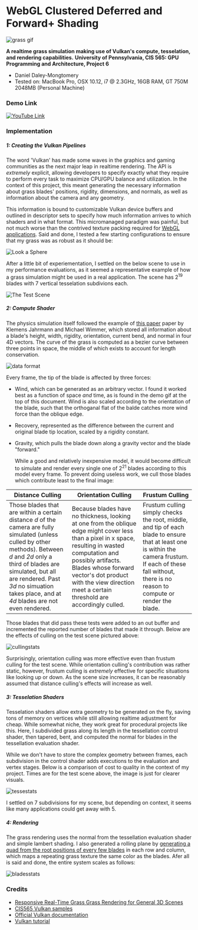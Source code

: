 
WebGL Clustered Deferred and Forward+ Shading
======================

![grass gif](img/demo.gif)

**A realtime grass simulation making use of Vulkan's compute, tesselation, and rendering capabilities.**
**University of Pennsylvania, CIS 565: GPU Programming and Architecture, Project 6**

* Daniel Daley-Mongtomery
* Tested on: MacBook Pro, OSX 10.12, i7 @ 2.3GHz, 16GB RAM, GT 750M 2048MB (Personal Machine)

### Demo Link

[![YouTube Link](img/youtubelink.PNG)](https://www.youtube.com/watch?v=rpcss9_z4yU)

### Implementation

##### 1: Creating the Vulkan Pipelines
  The word 'Vulkan' has made some waves in the graphics and gaming communities as the next major leap in realtime rendering. The API is *extremely* explicit, allowing developers to specify exactly what they require to perform every task to maximize CPU/GPU balance and utilization. In the context of this project, this meant generating the necessary information about grass blades' positions, rigidity, dimensions, and normals, as well as information about the camera and any geometry.
  
  This information is bound to customizable Vulkan device buffers and outlined in descriptor sets to specify how much information arrives to which shaders and in what format. This micromanaged paradigm was painful, but not much worse than the contrived texture packing required for [WebGL applications](https://github.com/illDivino/Project5-WebGL-Clustered-Deferred-Forward-Plus). Said and done, I tested a few starting configurations to ensure that my grass was as robust as it should be:

![Look a Sphere](img/Sphere.png)

  After a little bit of experiementation, I settled on the below scene to use in my performance evaluations, as it seemed a representative example of how a grass simulation might be used in a real application. The scene has 2<sup>19</sup> blades with 7 vertical tesselation subdivions each.

![The Test Scene](img/scene.PNG)

##### 2: Compute Shader
  The physics simulation itself followed the example of [this paper](https://www.cg.tuwien.ac.at/research/publications/2017/JAHRMANN-2017-RRTG/JAHRMANN-2017-RRTG-draft.pdf) paper by Klemens Jahrmann and Michael Wimmer, which stored all information about a blade's height, width, rigidity, orientation, current bend, and normal in four 4D vectors. The curve of the grass is computed as a bezier curve between three points in space, the middle of which exists to account for length conservation. 
 
![data format](img/blade_model.jpg)
 
Every frame, the tip of the blade is affected by three forces:
* Wind, which can be generated as an arbitrary vector. I found it worked best as a function of space *and* time, as is found in the demo gif at the top of this document. Wind is also scaled according to the orientation of the blade, such that the orthoganal flat of the balde catches more wind force than the oblique edge.
* Recovery, represented as the difference between the current and original blade tip location, scaled by a rigidity constant.
* Gravity, which pulls the blade down along a gravity vector and the blade "forward."
  
  While a good and relatively inexpensive model, it would become difficult to simulate and render every single one of 2<sup>21</sup> blades according to this model every frame. To prevent doing useless work, we cull those blades which contribute least to the final image:

Distance Culling | Orientation Culling | Frustum Culling
--- | --- | ---
Those blades that are within a certain distance *d* of the camera are fully simulated (unless culled by other methods). Between *d* and *2d* only a third of blades are simulated, but all are rendered. Past *3d* no simuation takes place, and at *4d* blades are not even rendered. | Because blades have no thickness, looking at one from the oblique edge might cover less than a pixel in x space, resulting in wasted computation and possibly artifacts. Blades whose forward vector's dot product with the view direction meet a certain threshold are accordingly culled. | Frustum culling simply checks the root, middle, and tip of each blade to ensure that at least one is within the camera frustum. If each of these fall without, there is no reason to compute or render the blade.

Those blades that did pass these tests were added to an out buffer and incremented the reported number of blades that made it through. Below are the effects of culling on the test scene pictured above:

![cullingstats](img/Culling.png)

  Surprisingly, orientation culling was more effective even than frustum culling for the test scene. While orientation culling's contribution was rather static, however, frustum culling is *extremely* effective for specific situations like looking up or down. As the scene size increases, it can be reasonably assumed that distance culling's effects will increase as well. 

##### 3: Tesselation Shaders

  Tesselation shaders allow extra geometry to be generated on the fly, saving tons of memory on vertices while still allowing realtime adjustment for cheap. While somewhat niche, they work great for procedural projects like this. Here, I subdivided grass along its length in the tessellation control shader, then tapered, bent, and computed the normal for blades in the tessellation evaluation shader. 

  While we don't have to store the complex geometry between frames, each subdivision in the control shader adds executions to the evaluation and vertex stages. Below is a comparison of cost to quality in the context of my project. Times are for the test scene above, the image is just for clearer visuals.

![tessestats](img/1.jpg)

I settled on 7 subdivisions for my scene, but depending on context, it seems like many applications could get away with 5.

##### 4: Rendering

  The grass rendering uses the normal from the tessellation evaluation shader and simple lambert shading. I also generated a rolling plane by [generating a quad from the root positions of every few blades](http://catlikecoding.com/unity/tutorials/procedural-grid/03-quad.png) in each row and column, which maps a repeating grass texture the same color as the blades. Afer all is said and done, the entire system scales as follows:

![bladesstats](img/NumBlades.png)

### Credits

* [Responsive Real-Time Grass Grass Rendering for General 3D Scenes](https://www.cg.tuwien.ac.at/research/publications/2017/JAHRMANN-2017-RRTG/JAHRMANN-2017-RRTG-draft.pdf)
* [CIS565 Vulkan samples](https://github.com/CIS565-Fall-2017/Vulkan-Samples)
* [Official Vulkan documentation](https://www.khronos.org/registry/vulkan/)
* [Vulkan tutorial](https://vulkan-tutorial.com/)

